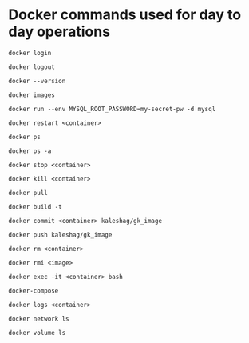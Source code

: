 # Docker commands used for day to day operations

`docker login`

`docker logout`

`docker --version`

`docker images`

`docker run --env MYSQL_ROOT_PASSWORD=my-secret-pw -d mysql`

`docker restart <container>`

`docker ps`

`docker ps -a`

`docker stop <container>`

`docker kill <container>`

`docker pull`

`docker build -t`

`docker commit <container> kaleshag/gk_image`

`docker push kaleshag/gk_image`

`docker rm <container>`

`docker rmi <image>`

`docker exec -it <container> bash`

`docker-compose`

`docker logs <container>`

`docker network ls`

`docker volume ls`
